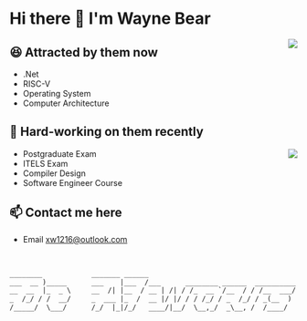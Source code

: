 # Hi there 👋 I'm Wayne Bear

<img align="right" src="https://github-readme-stats.vercel.app/api?username=xw1216&show_icons=true&theme=dracula" />

## 😆 Attracted by them now 
- .Net
- RISC-V
- Operating System
- Computer Architecture

## 🥱 Hard-working on them recently

<img align="right" src="https://github-readme-stats.vercel.app/api/top-langs/?username=xw1216&layout=compact&exclude_repo=Outspace,xw1216.github.io,d2l-zh" />

- Postgraduate Exam
- ITELS Exam
- Compiler Design
- Software Engineer Course


## 📫 Contact me here
- Email [xw1216@outlook.com](mailto:xw1216@outlook.com)

<br>

```txt
________            _______ ______                                        ________                         _____ _____                        _____       
___  __ )_____      ___    |___  /___      ________ ______  __________    ___  __ \______ ___________________  /____(_)______ _______ ______ ___  /______ 
__  __  |_  _ \     __  /| |__  / __ | /| / /_  __ `/__  / / /__  ___/    __  /_/ /_  __ `/__  ___/__  ___/_  __/__  / _  __ \__  __ \_  __ `/_  __/_  _ \
_  /_/ / /  __/     _  ___ |_  /  __ |/ |/ / / /_/ / _  /_/ / _(__  )     _  ____/ / /_/ / _(__  ) _(__  ) / /_  _  /  / /_/ /_  / / // /_/ / / /_  /  __/
/_____/  \___/      /_/  |_|/_/   ____/|__/  \__,_/  _\__, /  /____/      /_/      \__,_/  /____/  /____/  \__/  /_/   \____/ /_/ /_/ \__,_/  \__/  \___/ 
```


<!--
**xw1216/xw1216** is a ✨ _special_ ✨ repository because its `README.md` (this file) appears on your GitHub profile.

Here are some ideas to get you started:

- 🔭 I’m currently working on ...
- 🌱 I’m currently learning ...
- 👯 I’m looking to collaborate on ...
- 🤔 I’m looking for help with ...
- 💬 Ask me about ...
-  How to reach me: ...
- 😄 Pronouns: ...
- ⚡ Fun fact: ...
-->
